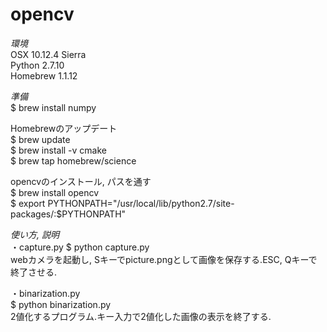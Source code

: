 # opencv

_環境_  
OSX 10.12.4 Sierra  
Python 2.7.10  
Homebrew 1.1.12  

_準備_  
$ brew install numpy

Homebrewのアップデート  
$ brew update  
$ brew install -v cmake  
$ brew tap homebrew/science  

opencvのインストール, パスを通す  
$ brew install opencv  
$ export PYTHONPATH="/usr/local/lib/python2.7/site-packages/:$PYTHONPATH"  

_使い方, 説明_  
・capture.py
$ python capture.py  
webカメラを起動し, Sキーでpicture.pngとして画像を保存する.ESC, Qキーで終了させる.

・binarization.py  
$ python binarization.py  
2値化するプログラム.キー入力で2値化した画像の表示を終了する.  
